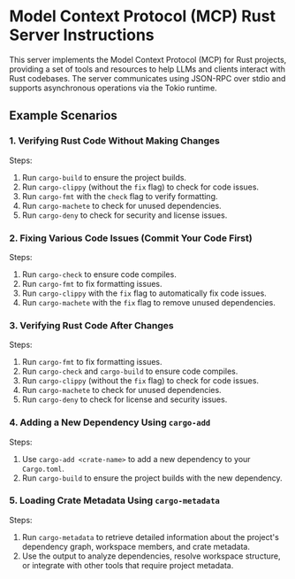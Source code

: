 # Model Context Protocol (MCP) Rust Server Instructions

This server implements the Model Context Protocol (MCP) for Rust projects, providing a set of tools and resources to help LLMs and clients interact with Rust codebases. The server communicates using JSON-RPC over stdio and supports asynchronous operations via the Tokio runtime.

## Example Scenarios

### 1. Verifying Rust Code Without Making Changes
Steps:
1. Run `cargo-build` to ensure the project builds.
2. Run `cargo-clippy` (without the `fix` flag) to check for code issues.
3. Run `cargo-fmt` with the `check` flag to verify formatting.
4. Run `cargo-machete` to check for unused dependencies.
5. Run `cargo-deny` to check for security and license issues.

### 2. Fixing Various Code Issues (Commit Your Code First)
Steps:
1. Run `cargo-check` to ensure code compiles.
2. Run `cargo-fmt` to fix formatting issues.
3. Run `cargo-clippy` with the `fix` flag to automatically fix code issues.
4. Run `cargo-machete` with the `fix` flag to remove unused dependencies.

### 3. Verifying Rust Code After Changes
Steps:
1. Run `cargo-fmt` to fix formatting issues.
2. Run `cargo-check` and `cargo-build` to ensure code compiles.
3. Run `cargo-clippy` (without the `fix` flag) to check for code issues.
4. Run `cargo-machete` to check for unused dependencies.
5. Run `cargo-deny` to check for license and security issues.

### 4. Adding a New Dependency Using `cargo-add`
Steps:
1. Use `cargo-add <crate-name>` to add a new dependency to your `Cargo.toml`.
2. Run `cargo-build` to ensure the project builds with the new dependency.

### 5. Loading Crate Metadata Using `cargo-metadata`
Steps:
1. Run `cargo-metadata` to retrieve detailed information about the project's dependency graph, workspace members, and crate metadata.
2. Use the output to analyze dependencies, resolve workspace structure, or integrate with other tools that require project metadata.
